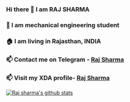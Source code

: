 ### Hi there 👋 I am RAJ SHARMA
### 💬 I am mechanical engineering student
### 🏠 I am living in Rajasthan, INDIA
### 📫 Contact me on Telegram - [Raj Sharma](https://t.me/rajsharma55)
### 📫 Visit my XDA profile- [Raj Sharma](https://forum.xda-developers.com/member.php?u=8547859)

[![Raj sharma's github stats](https://github-readme-stats.vercel.app/api?username=rajsharma55&count_private=true&show_icons=true&theme=radical)](https://github.com/rajsharma55/github-readme-stats)
<!--
**rajsharma55/rajsharma55** is a ✨ _special_ ✨ repository because its `README.md` (this file) appears on your GitHub profile.

Here are some ideas to get you started:

- 🔭 I’m currently working on ...
- 🌱 I’m currently learning ...
- 👯 I’m looking to collaborate on ...
- 🤔 I’m looking for help with ...
- 💬 Ask me about ...
- 📫 How to reach me: ...
- 😄 Pronouns: ...
- ⚡ Fun fact: ...
-->
